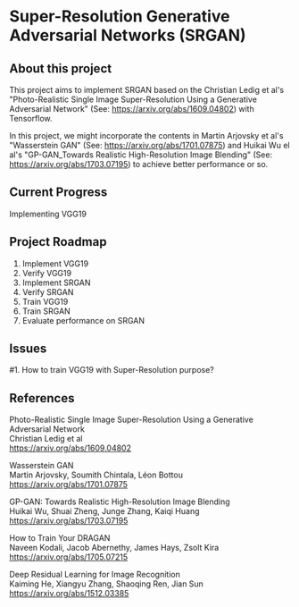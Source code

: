 # Super-Resolution Generative Adversarial Networks (SRGAN)
## About this project
This project aims to implement SRGAN based on the Christian Ledig et al's "Photo-Realistic Single Image Super-Resolution Using a Generative Adversarial Network" (See: https://arxiv.org/abs/1609.04802) with Tensorflow.  

In this project, we might incorporate the contents in Martin Arjovsky et al's "Wasserstein GAN" (See: https://arxiv.org/abs/1701.07875) and Huikai Wu el al's "GP-GAN_Towards Realistic High-Resolution Image Blending" (See: https://arxiv.org/abs/1703.07195) to achieve better performance or so.  

## Current Progress  
Implementing VGG19  

## Project Roadmap  
1. Implement VGG19  
2. Verify VGG19  
3. Implement SRGAN  
4. Verify SRGAN  
5. Train VGG19  
6. Train SRGAN  
7. Evaluate performance on SRGAN  

## Issues  
\#1. How to train VGG19 with Super-Resolution purpose?  

## References
Photo-Realistic Single Image Super-Resolution Using a Generative Adversarial Network  
Christian Ledig et al  
https://arxiv.org/abs/1609.04802  
  
Wasserstein GAN  
Martin Arjovsky, Soumith Chintala, Léon Bottou  
https://arxiv.org/abs/1701.07875  
  
GP-GAN: Towards Realistic High-Resolution Image Blending  
Huikai Wu, Shuai Zheng, Junge Zhang, Kaiqi Huang  
https://arxiv.org/abs/1703.07195  
  
How to Train Your DRAGAN  
Naveen Kodali, Jacob Abernethy, James Hays, Zsolt Kira  
https://arxiv.org/abs/1705.07215  

Deep Residual Learning for Image Recognition  
Kaiming He, Xiangyu Zhang, Shaoqing Ren, Jian Sun  
https://arxiv.org/abs/1512.03385  